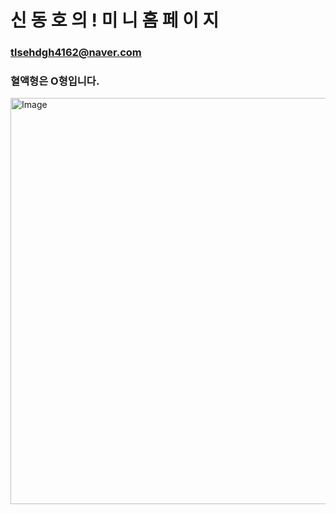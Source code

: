 # 신 동 호 의 ! 미 니 홈 페 이 지 
### tlsehdgh4162@naver.com
### 혈액형은 O형입니다.

<img width="1135" height="650" alt="Image" src="https://github.com/user-attachments/assets/76762720-2cf9-4c54-afb3-ef5e8b8a3d63" />
